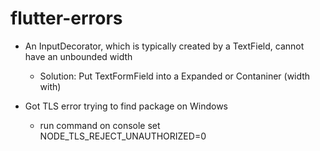 # flutter-errors

- An InputDecorator, which is typically created by a TextField, cannot have an unbounded width
  - Solution: Put TextFormField into a Expanded or Contaniner (width with)
  
- Got TLS error trying to find package on Windows
  - run command on console set NODE_TLS_REJECT_UNAUTHORIZED=0


